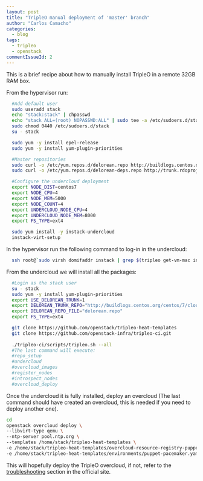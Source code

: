 ```yaml
---
layout: post
title: "TripleO manual deployment of 'master' branch"
author: "Carlos Camacho"
categories:
  - blog
tags:
  - tripleo
  - openstack
commentIssueId: 2
---
```


This is a brief recipe about how to
manually install TripleO in a remote
32GB RAM box.

From the hypervisor run:

```bash
  #Add default user
  sudo useradd stack
  echo "stack:stack" | chpasswd
  echo "stack ALL=(root) NOPASSWD:ALL" | sudo tee -a /etc/sudoers.d/stack
  sudo chmod 0440 /etc/sudoers.d/stack
  su - stack

  sudo yum -y install epel-release
  sudo yum -y install yum-plugin-priorities

  #Master repositories
  sudo curl -o /etc/yum.repos.d/delorean.repo http://buildlogs.centos.org/centos/7/cloud/x86_64/rdo-trunk-master-tripleo/delorean.repo
  sudo curl -o /etc/yum.repos.d/delorean-deps.repo http://trunk.rdoproject.org/centos7/delorean-deps.repo

  #Configure the undercloud deployment
  export NODE_DIST=centos7
  export NODE_CPU=4
  export NODE_MEM=5000
  export NODE_COUNT=4
  export UNDERCLOUD_NODE_CPU=4
  export UNDERCLOUD_NODE_MEM=8000
  export FS_TYPE=ext4

  sudo yum install -y instack-undercloud
  instack-virt-setup
```

In the hypervisor run the following command to log-in in
the undercloud:

```bash
  ssh root@`sudo virsh domifaddr instack | grep $(tripleo get-vm-mac instack) | awk '{print $4}' | sed 's/\/.*$//'`
```

From the undercloud we will install all the
packages:

```bash
  #Login as the stack user
  su - stack
  sudo yum -y install yum-plugin-priorities
  export USE_DELOREAN_TRUNK=1
  export DELOREAN_TRUNK_REPO="http://buildlogs.centos.org/centos/7/cloud/x86_64/rdo-trunk-master-tripleo/"
  export DELOREAN_REPO_FILE="delorean.repo"
  export FS_TYPE=ext4

  git clone https://github.com/openstack/tripleo-heat-templates
  git clone https://github.com/openstack-infra/tripleo-ci.git
  
  ./tripleo-ci/scripts/tripleo.sh --all
  #The last command will execute:
  #repo_setup
  #undercloud
  #overcloud_images
  #register_nodes
  #introspect_nodes
  #overcloud_deploy
```

Once the undercloud it is fully installed, deploy an overcloud
(The last command should have created an overcloud, this is
needed if you need to deploy another one).

```bash
cd
openstack overcloud deploy \
--libvirt-type qemu \
--ntp-server pool.ntp.org \
--templates /home/stack/tripleo-heat-templates \
-e /home/stack/tripleo-heat-templates/overcloud-resource-registry-puppet.yaml \
-e /home/stack/tripleo-heat-templates/environments/puppet-pacemaker.yaml
```

This will hopefully deploy the TripleO overcloud, if not,
refer to the [troubleshooting](http://tripleo.org/troubleshooting/troubleshooting.html) section in the official
site.

